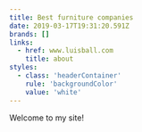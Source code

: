 ```yaml
---
title: Best furniture companies
date: 2019-03-17T19:31:20.591Z
brands: []
links:
  - href: www.luisball.com
    title: about
styles:
  - class: 'headerContainer'
    rule: 'backgroundColor'
    value: 'white'
---
```

Welcome to my site!
